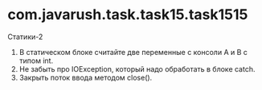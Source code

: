 # com.javarush.task.task15.task1515
Статики-2

1. В статическом блоке считайте две переменные с консоли А и В с типом int.
2. Не забыть про IOException, который надо обработать в блоке catch.
3. Закрыть поток ввода методом close().
